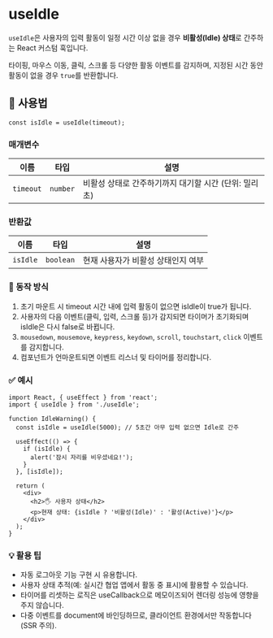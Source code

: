# useIdle

`useIdle`은 사용자의 입력 활동이 일정 시간 이상 없을 경우 **비활성(Idle) 상태**로 간주하는 React 커스텀 훅입니다.

타이핑, 마우스 이동, 클릭, 스크롤 등 다양한 활동 이벤트를 감지하며, 지정된 시간 동안 활동이 없을 경우 `true`를 반환합니다.

## 🔗 사용법

```tsx
const isIdle = useIdle(timeout);
```

### 매개변수

| 이름      | 타입     | 설명                                                  |
| --------- | -------- | ----------------------------------------------------- |
| `timeout` | `number` | 비활성 상태로 간주하기까지 대기할 시간 (단위: 밀리초) |

### 반환값

| 이름     | 타입      | 설명                               |
| -------- | --------- | ---------------------------------- |
| `isIdle` | `boolean` | 현재 사용자가 비활성 상태인지 여부 |

### 🧭 동작 방식

1. 초기 마운트 시 timeout 시간 내에 입력 활동이 없으면 isIdle이 true가 됩니다.
2. 사용자의 다음 이벤트(클릭, 입력, 스크롤 등)가 감지되면 타이머가 초기화되며 isIdle은 다시 false로 바뀝니다.
3. `mousedown`, `mousemove`, `keypress`, `keydown`, `scroll`, `touchstart`, `click` 이벤트를 감지합니다.
4. 컴포넌트가 언마운트되면 이벤트 리스너 및 타이머를 정리합니다.

### ✅ 예시

```tsx
import React, { useEffect } from 'react';
import { useIdle } from './useIdle';

function IdleWarning() {
  const isIdle = useIdle(5000); // 5초간 아무 입력 없으면 Idle로 간주

  useEffect(() => {
    if (isIdle) {
      alert('잠시 자리를 비우셨네요!');
    }
  }, [isIdle]);

  return (
    <div>
      <h2>🖐️ 사용자 상태</h2>
      <p>현재 상태: {isIdle ? '비활성(Idle)' : '활성(Active)'}</p>
    </div>
  );
}
```

### 💡 활용 팁

- 자동 로그아웃 기능 구현 시 유용합니다.
- 사용자 상태 추적(예: 실시간 협업 앱에서 활동 중 표시)에 활용할 수 있습니다.
- 타이머를 리셋하는 로직은 useCallback으로 메모이즈되어 렌더링 성능에 영향을 주지 않습니다.
- 다중 이벤트를 document에 바인딩하므로, 클라이언트 환경에서만 작동합니다 (SSR 주의).

